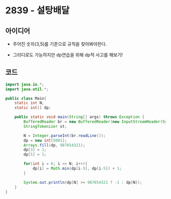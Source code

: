 # 2839 - 설탕배달



## 아이디어

* 주어진 숫자(3,5)를 기준으로 규칙을 찾아봐야한다.

* 그리디로도 가능하지만 dp연습을 위해 dp적 사고를 해보기!


## 코드

```java
import java.io.*;
import java.util.*;

public class Main{
    static int N;
    static int[] dp;

    public static void main(String[] args) throws Exception {
        BufferedReader br = new BufferedReader(new InputStreamReader(System.in));
        StringTokenizer st;

        N = Integer.parseInt(br.readLine());
        dp = new int[5001];
        Arrays.fill(dp, 987654321);
        dp[3] = 1;
        dp[5] = 1;

        for(int i = 6; i <= N; i++){
            dp[i] = Math.min(dp[i-3], dp[i-5]) + 1;
        }

        System.out.println(dp[N] >= 987654321 ? -1 : dp[N]);
    }
}

```